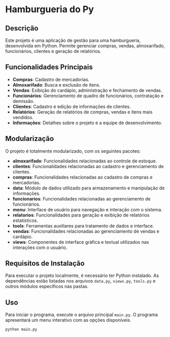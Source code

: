 # Hamburgueria do Py

## Descrição
Este projeto é uma aplicação de gestão para uma hamburgueria, desenvolvida em Python. Permite gerenciar compras, vendas, almoxarifado, funcionários, clientes e geração de relatórios.

## Funcionalidades Principais
- **Compras**: Cadastro de mercadorias.
- **Almoxarifado**: Busca e exclusão de itens.
- **Vendas**: Exibição do cardápio, administração e fechamento de vendas.
- **Funcionários**: Gerenciamento de quadro de funcionários, contratação e demissão.
- **Clientes**: Cadastro e edição de informações de clientes.
- **Relatórios**: Geração de relatórios de compras, vendas e itens mais vendidos.
- **Informações**: Detalhes sobre o projeto e a equipe de desenvolvimento.

## Modularização
O projeto é totalmente modularizado, com os seguintes pacotes:

- **almoxarifado**: Funcionalidades relacionadas ao controle de estoque.
- **clientes**: Funcionalidades relacionadas ao cadastro e gerenciamento de clientes.
- **compras**: Funcionalidades relacionadas ao cadastro de compras e mercadorias.
- **data**: Módulo de dados utilizado para armazenamento e manipulação de informações.
- **funcionarios**: Funcionalidades relacionadas ao gerenciamento de funcionários.
- **menu**: Interface de usuário para navegação e interação com o sistema.
- **relatorios**: Funcionalidades para geração e exibição de relatórios estatísticos.
- **tools**: Ferramentas auxiliares para tratamento de dados e interface.
- **vendas**: Funcionalidades relacionadas ao gerenciamento de vendas e cardápio.
- **views**: Componentes de interface gráfica e textual utilizados nas interações com o usuário.

## Requisitos de Instalação
Para executar o projeto localmente, é necessário ter Python instalado. As dependências estão listadas nos arquivos `data.py`, `views.py`, `tools.py` e outros módulos específicos nas pastas.


## Uso
Para iniciar o programa, execute o arquivo principal `main.py`. O programa apresentará um menu interativo com as opções disponíveis.

```python
python main.py
